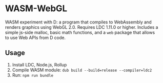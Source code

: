 # WASM-WebGL
WASM experiment with D: a program that compiles to WebAssembly and renders graphics using WebGL 2.0. Requires LDC 1.11.0 or higher. Includes a simple js-side malloc, basic math functions, and a `web` package that allows to use Web APIs from D code.

## Usage
1. Install LDC, Node.js, Rollup
2. Compile WASM module:
   `dub build --build=release --compiler=ldc2`
3. Run:
   `npm run bundle`